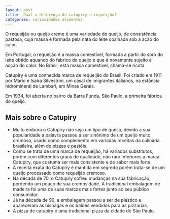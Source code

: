 ```yaml
---
layout: post
title:  Qual a diferença de catupiry e requeijão?
categories: curiosidades alimentos
---
```


O requeijão ou queijo creme é uma variedade de queijo, de consistência pastosa, cuja massa é formada pela nata do leite coalhada sob a ação do calor.

Em Portugal, o requeijão é a massa comestível, formada a partir do soro do leite obtido aquando do fabrico do queijo e que é novamente sujeito à acção do calor. No Brasil, esta massa comestível, chama-se ricota.

Catupiry é uma conhecida marca de requeijão do Brasil. Foi criado em 1911 por Mário e Isaíra Silvestrini, um casal de imigrantes italianos, na estância hidromineral de Lambari, em Minas Gerais.

Em 1934, foi aberta no bairro da Barra Funda, São Paulo, a primeira fábrica do queijo.

## Mais sobre o Catupiry

- Muito embora o Catupiry não seja um tipo de queijo, devido a sua popularidade a palavra passou a ser sinônimo de um queijo muito cremoso, usado como complemento em variadas receitas da culinária brasileira, além de pizzas e pastéis.
- Como se trata de uma marca de requeijão, há variados substitutos, porém com diferentes graus de qualidade, não raro inferiores à marca Catupiry, que costuma ser mais consistente e de sabor mais forte.
- A receita exata do Catupiry é mantida em segredo porém trata-se de um queijo processado como requeijão cremoso.
- Na década de 70, o Catupiry sofreu mudanças na sua fabricação, perdendo um pouco de sua cremosidade. A tradicional embalagem de madeira foi uma de suas marcas mais fortes junto ao seu público consumidor.
- Já na década de 90, a embalagem passou a ser de plástico e apareceram as bisnagas e os baldes vendidos para as pizzarias.
- A pizza de catupiry é uma tradicional pizza da cidade de São Paulo.